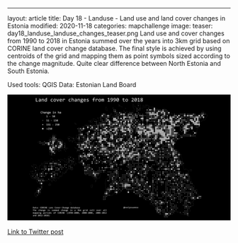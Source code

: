 ---
layout: article
title: Day 18 - Landuse - Land use and land cover changes in Estonia
modified: 2020-11-18
categories: mapchallenge
image:
  teaser: day18_landuse_landuse_changes_teaser.png
Land use and cover changes from 1990 to 2018 in Estonia summed over the years into 3km grid based on CORINE land cover change database. The final style is achieved by using centroids of the grid and mapping them as point symbols sized according to the change magnitude. Quite clear difference between North Estonia and South Estonia.

Used tools: QGIS
Data: Estonian Land Board


![image of categories](../../images/day18_landuse_landuse_changes.png)

[Link to Twitter post](https://twitter.com/evelynuuemaa/status/1328971030208057345)
